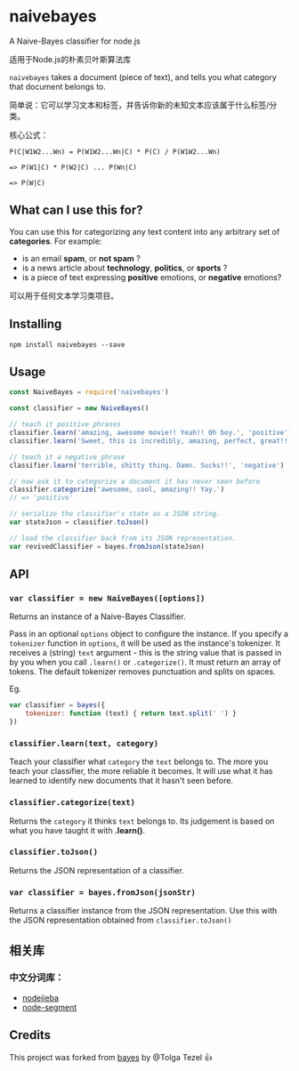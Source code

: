 # naivebayes

A Naive-Bayes classifier for node.js

适用于Node.js的朴素贝叶斯算法库

`naivebayes` takes a document (piece of text), and tells you what category that document belongs to.

简单说：它可以学习文本和标签，并告诉你新的未知文本应该属于什么标签/分类。

核心公式：

```
P(C|W1W2...Wn) = P(W1W2...Wn|C) * P(C) / P(W1W2...Wn)

=> P(W1|C) * P(W2|C) ... P(Wn|C)

=> P(W|C)
```

## What can I use this for?

You can use this for categorizing any text content into any arbitrary set of **categories**. For example:

- is an email **spam**, or **not spam** ?
- is a news article about **technology**, **politics**, or **sports** ?
- is a piece of text expressing **positive** emotions, or **negative** emotions?

可以用于任何文本学习类项目。

## Installing

```
npm install naivebayes --save
```

## Usage

```javascript
const NaiveBayes = require('naivebayes')

const classifier = new NaiveBayes()

// teach it positive phrases
classifier.learn('amazing, awesome movie!! Yeah!! Oh boy.', 'positive')
classifier.learn('Sweet, this is incredibly, amazing, perfect, great!!', 'positive')

// teach it a negative phrase
classifier.learn('terrible, shitty thing. Damn. Sucks!!', 'negative')

// now ask it to categorize a document it has never seen before
classifier.categorize('awesome, cool, amazing!! Yay.')
// => 'positive'

// serialize the classifier's state as a JSON string.
var stateJson = classifier.toJson()

// load the classifier back from its JSON representation.
var revivedClassifier = bayes.fromJson(stateJson)

```

## API

### `var classifier = new NaiveBayes([options])`

Returns an instance of a Naive-Bayes Classifier.

Pass in an optional `options` object to configure the instance. If you specify a `tokenizer` function in `options`, it will be used as the instance's tokenizer. It receives a (string) `text` argument - this is the string value that is passed in by you when you call `.learn()` or `.categorize()`. It must return an array of tokens. The default tokenizer removes punctuation and splits on spaces.

Eg.

```js
var classifier = bayes({
    tokenizer: function (text) { return text.split(' ') }
})
```

### `classifier.learn(text, category)`

Teach your classifier what `category` the `text` belongs to. The more you teach your classifier, the more reliable it becomes. It will use what it has learned to identify new documents that it hasn't seen before.

### `classifier.categorize(text)`

Returns the `category` it thinks `text` belongs to. Its judgement is based on what you have taught it with **.learn()**.

### `classifier.toJson()`

Returns the JSON representation of a classifier.

### `var classifier = bayes.fromJson(jsonStr)`

Returns a classifier instance from the JSON representation. Use this with the JSON representation obtained from `classifier.toJson()`

## 相关库
### 中文分词库：
- [nodejieba](https://github.com/yanyiwu/nodejieba)
- [node-segment](https://github.com/leizongmin/node-segment)

## Credits
This project was forked from [bayes](https://github.com/ttezel/bayes) by @Tolga Tezel 👍
